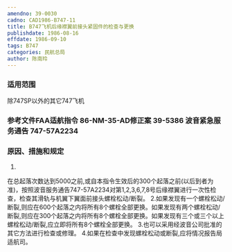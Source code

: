 ```yaml
---
amendno: 39-0030
cadno: CAD1986-B747-11
title: B747飞机后缘襟翼前接头紧固件的检查与更换
publishdate: 1986-08-16
effdate: 1986-09-10
tags: B747
categories: 民航总局
author: 陈南玲
---
```


### 适用范围 
除747SP以外的其它747飞机

### 参考文件FAA适航指令 86-NM-35-AD修正案 39-5386 波音紧急服务通告 747-57A2234

### 原因、措施和规定 
1.
在总起落次数达到5000之前,或自本指令生效后的300个起落之前(以后到者为准)，按照波音服务通告747-57A2234对第1,2,3,6,7,8号后缘襟翼进行一次性检查，检查其滑轨与机翼下翼面前接头螺栓松动/断裂。 
    2.如果发现有一个螺栓松动/断裂,则应在600个起落之内将所有8个螺栓全部更换。如果发现有两个螺栓松动/断裂,则应在300个起落之内将所有8个螺栓全部更换。如果发现有三个或三个以上螺栓松动/断裂,应立即将所有8个螺栓全部更换。 
    3.也可以采用经波音公司批准的其它方法进行检查或修理。 
    4.如果在检查中发现螺栓松动或断裂,应将情况报告局适航司。


